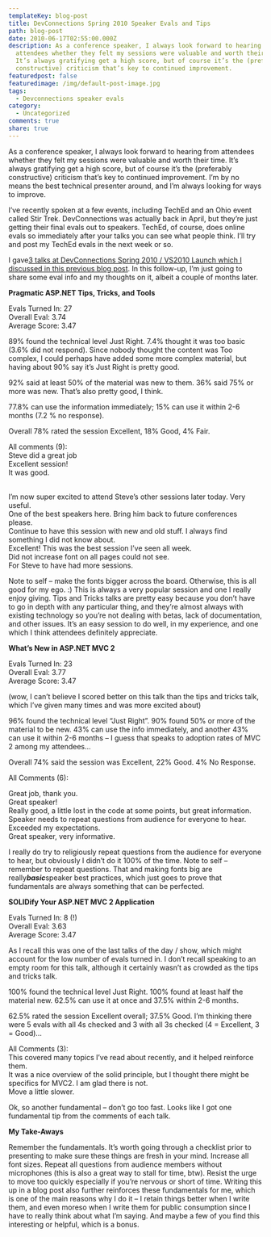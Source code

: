 ```yaml
---
templateKey: blog-post
title: DevConnections Spring 2010 Speaker Evals and Tips
path: blog-post
date: 2010-06-17T02:55:00.000Z
description: As a conference speaker, I always look forward to hearing from
  attendees whether they felt my sessions were valuable and worth their time.
  It’s always gratifying get a high score, but of course it’s the (preferably
  constructive) criticism that’s key to continued improvement.
featuredpost: false
featuredimage: /img/default-post-image.jpg
tags:
  - Devconnections speaker evals
category:
  - Uncategorized
comments: true
share: true
---
```

As a conference speaker, I always look forward to hearing from attendees whether they felt my sessions were valuable and worth their time. It’s always gratifying get a high score, but of course it’s the (preferably constructive) criticism that’s key to continued improvement. I’m by no means the best technical presenter around, and I’m always looking for ways to improve.

I’ve recently spoken at a few events, including TechEd and an Ohio event called Stir Trek. DevConnections was actually back in April, but they’re just getting their final evals out to speakers. TechEd, of course, does online evals so immediately after your talks you can see what people think. I’ll try and post my TechEd evals in the next week or so.

I gave[3 talks at DevConnections Spring 2010 / VS2010 Launch which I discussed in this previous blog post](http://stevesmithblog.com/blog/vs2010-launch-presentations). In this follow-up, I’m just going to share some eval info and my thoughts on it, albeit a couple of months later.

**Pragmatic ASP.NET Tips, Tricks, and Tools**

Evals Turned In: 27\
Overall Eval: 3.74\
Average Score: 3.47

89% found the technical level Just Right. 7.4% thought it was too basic (3.6% did not respond). Since nobody thought the content was Too complex, I could perhaps have added some more complex material, but having about 90% say it’s Just Right is pretty good.

92% said at least 50% of the material was new to them. 36% said 75% or more was new. That’s also pretty good, I think.

77.8% can use the information immediately; 15% can use it within 2-6 months (7.2 % no response).

Overall 78% rated the session Excellent, 18% Good, 4% Fair.

All comments (9):\
Steve did a great job\
Excellent session!\
It was good.

\
I’m now super excited to attend Steve’s other sessions later today. Very useful.\
One of the best speakers here. Bring him back to future conferences please.\
Continue to have this session with new and old stuff. I always find something I did not know about.\
Excellent! This was the best session I’ve seen all week.\
Did not increase font on all pages could not see.\
For Steve to have had more sessions.

Note to self – make the fonts bigger across the board. Otherwise, this is all good for my ego. :) This is always a very popular session and one I really enjoy giving. Tips and Tricks talks are pretty easy because you don’t have to go in depth with any particular thing, and they’re almost always with existing technology so you’re not dealing with betas, lack of documentation, and other issues. It’s an easy session to do well, in my experience, and one which I think attendees definitely appreciate.



**What’s New in ASP.NET MVC 2**

Evals Turned In: 23\
Overall Eval: 3.77\
Average Score: 3.47

(wow, I can’t believe I scored better on this talk than the tips and tricks talk, which I’ve given many times and was more excited about)

96% found the technical level “Just Right”. 90% found 50% or more of the material to be new. 43% can use the info immediately, and another 43% can use it within 2-6 months – I guess that speaks to adoption rates of MVC 2 among my attendees…

Overall 74% said the session was Excellent, 22% Good. 4% No Response.

All Comments (6):

Great job, thank you.\
Great speaker!\
Really good, a little lost in the code at some points, but great information.\
Speaker needs to repeat questions from audience for everyone to hear.\
Exceeded my expectations.\
Great speaker, very informative.

I really do try to religiously repeat questions from the audience for everyone to hear, but obviously I didn’t do it 100% of the time. Note to self – remember to repeat questions. That and making fonts big are really***basic***speaker best practices, which just goes to prove that fundamentals are always something that can be perfected.



**SOLIDify Your ASP.NET MVC 2 Application**

Evals Turned In: 8 (!)\
Overall Eval: 3.63\
Average Score: 3.47

As I recall this was one of the last talks of the day / show, which might account for the low number of evals turned in. I don’t recall speaking to an empty room for this talk, although it certainly wasn’t as crowded as the tips and tricks talk.

100% found the technical level Just Right. 100% found at least half the material new. 62.5% can use it at once and 37.5% within 2-6 months.

62.5% rated the session Excellent overall; 37.5% Good. I’m thinking there were 5 evals with all 4s checked and 3 with all 3s checked (4 = Excellent, 3 = Good)…

All Comments (3):\
This covered many topics I’ve read about recently, and it helped reinforce them.\
It was a nice overview of the solid principle, but I thought there might be specifics for MVC2. I am glad there is not.\
Move a little slower.

Ok, so another fundamental – don’t go too fast. Looks like I got one fundamental tip from the comments of each talk.

**My Take-Aways**

Remember the fundamentals. It’s worth going through a checklist prior to presenting to make sure these things are fresh in your mind. Increase all font sizes. Repeat all questions from audience members without microphones (this is also a great way to stall for time, btw). Resist the urge to move too quickly especially if you’re nervous or short of time. Writing this up in a blog post also further reinforces these fundamentals for me, which is one of the main reasons why I do it – I retain things better when I write them, and even moreso when I write them for public consumption since I have to really think about what I’m saying. And maybe a few of you find this interesting or helpful, which is a bonus.